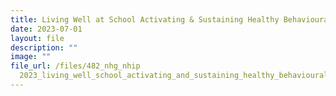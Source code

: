 ```yaml
---
title: Living Well at School Activating & Sustaining Healthy Behavioural Changes
date: 2023-07-01
layout: file
description: ""
image: ""
file_url: /files/482_nhg_nhip
  2023_living_well_school_activating_and_sustaining_healthy_behavioural_changes.pdf
---
```

